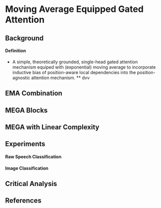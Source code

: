 # Moving Average Equipped Gated Attention

## Background

#### Definition
* A simple, theoretically grounded, single-head gated attention mechanism equiped with (exponential) moving average to incorporate inductive bias of position-aware local dependencies into the position-agnostic attention mechanism.
** dvv
## EMA Combination



##



##



## MEGA Blocks



## MEGA with Linear Complexity



## Experiments



#### Raw Speech Classification



#### Image Classification



## Critical Analysis



## References

